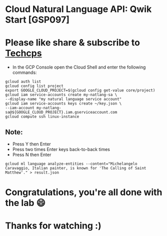 
# Cloud Natural Language API: Qwik Start [GSP097]

# Please like share & subscribe to [Techcps](https://www.youtube.com/@techcps)

* In the GCP Console open the Cloud Shell and enter the following commands:

```
gcloud auth list
gcloud config list project
export GOOGLE_CLOUD_PROJECT=$(gcloud config get-value core/project)
gcloud iam service-accounts create my-natlang-sa \
--display-name "my natural language service account"
gcloud iam service-accounts keys create ~/key.json \
--iam-account my-natlang-sa@${GOOGLE_CLOUD_PROJECT}.iam.gserviceaccount.com
gcloud compute ssh linux-instance
```
## Note: 
* Press Y then Enter
* Press two times Enter keys back-to-back times
* Press N then Enter

```
gcloud ml language analyze-entities --content="Michelangelo Caravaggio, Italian painter, is known for 'The Calling of Saint Matthew'." > result.json
```

# Congratulations, you're all done with the lab 😄

# Thanks for watching :)
